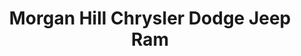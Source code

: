 ---
title: "Morgan Hill Chrysler Dodge Jeep Ram"
url: /morgan-hill/morgan-hill-chrysler-dodge-jeep-ram/
shop: Autohaus
---